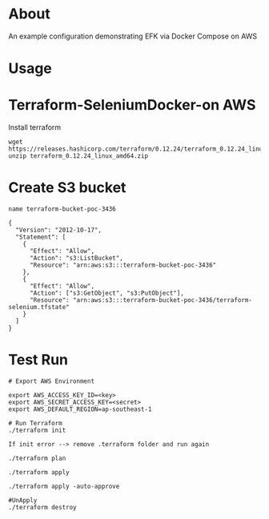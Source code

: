 # About

An example configuration demonstrating EFK via Docker Compose on AWS 

# Usage

# Terraform-SeleniumDocker-on AWS
Install terraform
```
wget https://releases.hashicorp.com/terraform/0.12.24/terraform_0.12.24_linux_amd64.zip
unzip terraform_0.12.24_linux_amd64.zip
```
# Create S3 bucket
```
name terraform-bucket-poc-3436

{
  "Version": "2012-10-17",
  "Statement": [
    {
      "Effect": "Allow",
      "Action": "s3:ListBucket",
      "Resource": "arn:aws:s3:::terraform-bucket-poc-3436"
    },
    {
      "Effect": "Allow",
      "Action": ["s3:GetObject", "s3:PutObject"],
      "Resource": "arn:aws:s3:::terraform-bucket-poc-3436/terraform-selenium.tfstate"
    }
  ]
}
```
# Test Run
```
# Export AWS Environment

export AWS_ACCESS_KEY_ID=<key>
export AWS_SECRET_ACCESS_KEY=<secret>
export AWS_DEFAULT_REGION=ap-southeast-1

# Run Terraform
./terraform init

If init error --> remove .terraform folder and run again

./terraform plan

./terraform apply 

./terraform apply -auto-approve

#UnApply
./terraform destroy
```
